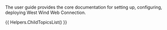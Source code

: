 ﻿The user guide provides the core documentation for setting up, configuring, deploying West Wind Web Connection.

{{ Helpers.ChildTopicsList() }}